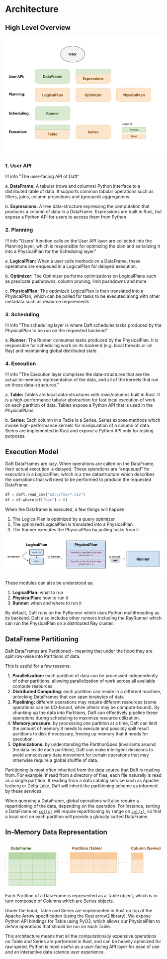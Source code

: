 # Architecture 

## High Level Overview

![Architecture diagram for the Daft library spanning the User API, Planning, Scheduling and Execution layers](../img/architecture.png)

### 1. User API

!!! info "The user-facing API of Daft"

a. **DataFrame:** A tabular (rows and columns) Python interface to a distributed table of data. It supports common tabular operations such as filters, joins, column projections and (grouped) aggregations.

b. **Expressions:** A tree data-structure expressing the computation that produces a column of data in a DataFrame. Expressions are built in Rust, but expose a Python API for users to access them from Python.

### 2. Planning

!!! info "Users’ function calls on the User API layer are collected into the Planning layer, which is responsible for optimizing the plan and serializing it into a PhysicalPlan for the Scheduling layer."
    
a. **LogicalPlan:** When a user calls methods on a DataFrame, these operations are enqueued in a LogicalPlan for delayed execution.

b. **Optimizer:** The Optimizer performs optimizations on LogicalPlans such as predicate pushdowns, column pruning, limit pushdowns and more

c. **PhysicalPlan:** The optimized LogicalPlan is then translated into a PhysicalPlan, which can be polled for tasks to be executed along with other metadata such as resource requirements

### 3. Scheduling

!!! info "The scheduling layer is where Daft schedules tasks produced by the PhysicalPlan to be run on the requested backend"
    
a. **Runner:** The Runner consumes tasks produced by the PhysicalPlan. It is responsible for scheduling work on its backend (e.g. local threads or on Ray) and maintaining global distributed state.

### 4. Execution

!!! info "The Execution layer comprises the data-structures that are the actual in-memory representation of the data, and all of the kernels that run on these data-structures."

a. **Table:** Tables are local data-structures with rows/columns built in Rust. It is a high-performance tabular abstraction for fast local execution of work on each partition of data. Tables expose a Python API that is used in the PhysicalPlans.

b. **Series:** Each column in a Table is a Series. Series expose methods which invoke high-performance kernels for manipulation of a column of data. Series are implemented in Rust and expose a Python API only for testing purposes.

## Execution Model

Daft DataFrames are lazy. When operations are called on the DataFrame, their actual execution is delayed. These operations are “enqueued” for execution in a LogicalPlan, which is a tree datastructure which describes the operations that will need to be performed to produce the requested DataFrame.

```python
df = daft.read_csv("s3://foo/*.csv")
df = df.where(df["baz"] > 0)
```

When the Dataframe is executed, a few things will happen:


1. The LogicalPlan is optimized by a query optimizer
2. The optimized LogicalPlan is translated into a PhysicalPlan
3. The Runner executes the PhysicalPlan by pulling tasks from it

![Diagram for the execution model of Daft across the LogicalPlan, Optimizer and PhysicalPlan](../img/execution_model.png)

These modules can also be understood as:

1. **LogicalPlan:** what to run
2. **PhysicalPlan:** how to run it
3. **Runner:** when and where to run it

By default, Daft runs on the PyRunner which uses Python multithreading as its backend. Daft also includes other runners including the RayRunner which can run the PhysicalPlan on a distributed Ray cluster.

## DataFrame Partitioning

Daft DataFrames are Partitioned - meaning that under the hood they are split row-wise into Partitions of data.

This is useful for a few reasons:

1. **Parallelization:** each partition of data can be processed independently of other partitions, allowing parallelization of work across all available compute resources.
2. **Distributed Computing**: each partition can reside in a different machine, unlocking DataFrames that can span terabytes of data
3. **Pipelining:** different operations may require different resources (some operations can be I/O-bound, while others may be compute-bound). By chunking up the data into Partitions, Daft can effectively pipeline these operations during scheduling to maximize resource utilization.
4. **Memory pressure:** by processing one partition at a time, Daft can limit the amount of memory it needs to execute and possibly spill result partitions to disk if necessary, freeing up memory that it needs for execution.
5. **Optimizations:** by understanding the PartitionSpec (invariants around the data inside each partition), Daft can make intelligent decisions to avoid unnecessary data movement for certain operations that may otherwise require a global shuffle of data.

Partitioning is most often inherited from the data source that Daft is reading from. For example, if read from a directory of files, each file naturally is read as a single partition. If reading from a data catalog service such as Apache Iceberg or Delta Lake, Daft will inherit the partitioning scheme as informed by these services.

When querying a DataFrame, global operations will also require a repartitioning of the data, depending on the operation. For instance, sorting a DataFrame on [`col(x)`](https://www.getdaft.io/projects/docs/en/stable/api_docs/doc_gen/expression_methods/daft.col.html) will require repartitioning by range on [`col(x)`](https://www.getdaft.io/projects/docs/en/stable/api_docs/doc_gen/expression_methods/daft.col.html), so that a local sort on each partition will provide a globally sorted DataFrame.

## In-Memory Data Representation

![Diagram for the hierarchy of datastructures that make up Daft's in-memory representation: DataFrame, Table and Series](../img/in_memory_data_representation.png)

Each Partition of a DataFrame is represented as a Table object, which is in turn composed of Columns which are Series objects.

Under the hood, Table and Series are implemented in Rust on top of the Apache Arrow specification (using the Rust arrow2 library). We expose Python API bindings for Table using PyO3, which allows our PhysicalPlan to define operations that should be run on each Table.

This architecture means that all the computationally expensive operations on Table and Series are performed in Rust, and can be heavily optimized for raw speed. Python is most useful as a user-facing API layer for ease of use and an interactive data science user experience.

